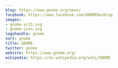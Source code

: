 ```yaml
---
blog: https://www.gnome.org/news/
facebook: https://www.facebook.com/GNOMEDesktop
images:
- gnome-ar21.svg
- gnome-icon.svg
logohandle: gnome
sort: gnome
title: GNOME
twitter: gnome
website: https://www.gnome.org/
wikipedia: https://en.wikipedia.org/wiki/GNOME
---
```

